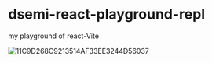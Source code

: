 # dsemi-react-playground-repl
my playground of react-Vite

![11C9D268C9213514AF33EE3244D56037](https://user-images.githubusercontent.com/79413249/180026339-65aeb4d2-09bd-459c-8619-37eb8a384a2f.jpg)
